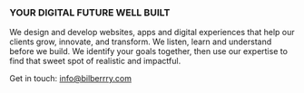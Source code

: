 ### YOUR DIGITAL FUTURE WELL BUILT

We design and develop websites, apps and digital experiences that help our clients grow, innovate, and transform. We listen, learn and understand before we build. We identify your goals together, then use our expertise to find that sweet spot of realistic and impactful.

Get in touch: <info@bilberrry.com>
